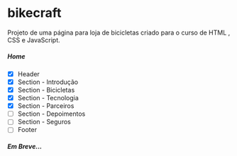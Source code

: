 # bikecraft

Projeto de uma página para loja de bicicletas criado para o curso de HTML , CSS e JavaScript.

##### Home

- [x] Header
- [x] Section - Introdução
- [x] Section - Bicicletas
- [x] Section - Tecnologia
- [x] Section - Parceiros
- [ ] Section - Depoimentos
- [ ] Section - Seguros
- [ ] Footer

##### Em Breve...
